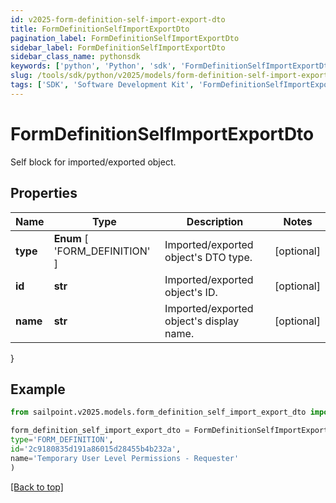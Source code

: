 ```yaml
---
id: v2025-form-definition-self-import-export-dto
title: FormDefinitionSelfImportExportDto
pagination_label: FormDefinitionSelfImportExportDto
sidebar_label: FormDefinitionSelfImportExportDto
sidebar_class_name: pythonsdk
keywords: ['python', 'Python', 'sdk', 'FormDefinitionSelfImportExportDto', 'V2025FormDefinitionSelfImportExportDto'] 
slug: /tools/sdk/python/v2025/models/form-definition-self-import-export-dto
tags: ['SDK', 'Software Development Kit', 'FormDefinitionSelfImportExportDto', 'V2025FormDefinitionSelfImportExportDto']
---
```


# FormDefinitionSelfImportExportDto

Self block for imported/exported object.

## Properties

Name | Type | Description | Notes
------------ | ------------- | ------------- | -------------
**type** |  **Enum** [  'FORM_DEFINITION' ] | Imported/exported object's DTO type. | [optional] 
**id** | **str** | Imported/exported object's ID. | [optional] 
**name** | **str** | Imported/exported object's display name. | [optional] 
}

## Example

```python
from sailpoint.v2025.models.form_definition_self_import_export_dto import FormDefinitionSelfImportExportDto

form_definition_self_import_export_dto = FormDefinitionSelfImportExportDto(
type='FORM_DEFINITION',
id='2c9180835d191a86015d28455b4b232a',
name='Temporary User Level Permissions - Requester'
)

```
[[Back to top]](#) 

